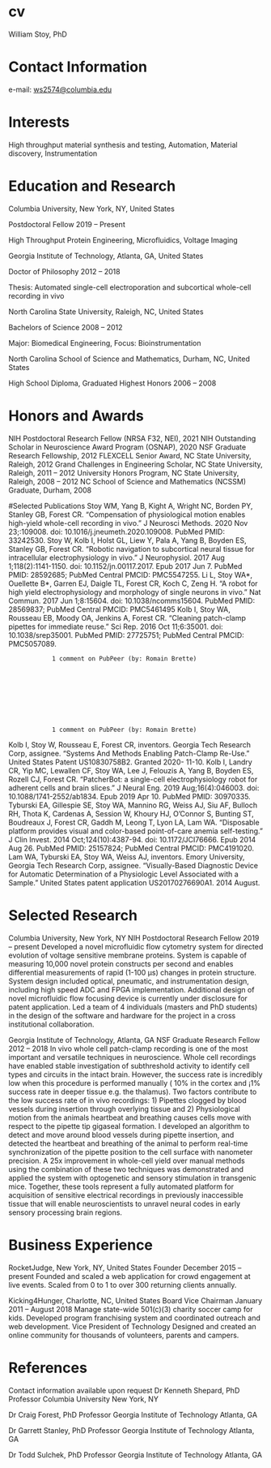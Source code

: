 # cv
William Stoy, PhD

# Contact Information
e-mail: ws2574@columbia.edu

# Interests
High throughput material synthesis and testing, Automation, Material discovery, Instrumentation

# Education and Research
Columbia University, New York, NY, United States

Postdoctoral Fellow 2019 – Present

High Throughput Protein Engineering, Microfluidics, Voltage Imaging


Georgia Institute of Technology, Atlanta, GA, United States

Doctor of Philosophy 2012 – 2018

Thesis: Automated single-cell electroporation and subcortical whole-cell recording in vivo


North Carolina State University, Raleigh, NC, United States

Bachelors of Science 2008 – 2012

Major: Biomedical Engineering, Focus: Bioinstrumentation


North Carolina School of Science and Mathematics, Durham, NC, United States

High School Diploma, Graduated Highest Honors 2006 – 2008


# Honors and Awards
NIH Postdoctoral Research Fellow (NRSA F32, NEI), 2021
NIH Outstanding Scholar in Neuroscience Award Program (OSNAP), 2020
NSF Graduate Research Fellowship, 2012
FLEXCELL Senior Award, NC State University, Raleigh, 2012
Grand Challenges in Engineering Scholar, NC State University, Raleigh, 2011 – 2012
University Honors Program, NC State University, Raleigh, 2008 – 2012
NC School of Science and Mathematics (NCSSM) Graduate, Durham, 2008

#Selected Publications
Stoy WM, Yang B, Kight A, Wright NC, Borden PY, Stanley GB, Forest CR. “Compensation of physiological motion enables high-yield whole-cell recording in vivo.” J Neurosci Methods. 2020 Nov 23;:109008. doi: 10.1016/j.jneumeth.2020.109008. PubMed PMID: 33242530.
Stoy W, Kolb I, Holst GL, Liew Y, Pala A, Yang B, Boyden ES, Stanley GB, Forest CR. “Robotic navigation to subcortical neural tissue for intracellular electrophysiology in vivo.” J Neurophysiol. 2017 Aug 1;118(2):1141-1150. doi: 10.1152/jn.00117.2017. Epub 2017 Jun 7. PubMed PMID: 28592685; PubMed Central PMCID: PMC5547255.
Li L, Stoy WA*, Ouellette B*, Garren EJ, Daigle TL, Forest CR, Koch C, Zeng H. “A robot for high yield electrophysiology and morphology of single neurons in vivo.” Nat Commun. 2017 Jun 1;8:15604. doi: 10.1038/ncomms15604. PubMed PMID: 28569837; PubMed Central PMCID: PMC5461495
Kolb I, Stoy WA, Rousseau EB, Moody OA, Jenkins A, Forest CR. “Cleaning patch-clamp pipettes for immediate reuse.” Sci Rep. 2016 Oct 11;6:35001. doi: 10.1038/srep35001. PubMed PMID: 27725751; PubMed Central PMCID: PMC5057089.

            
            

              
                1 comment on PubPeer (by: Romain Brette)
              
            

          

            
            

              
                1 comment on PubPeer (by: Romain Brette)
              
            

          
Kolb I, Stoy W, Rousseau E, Forest CR, inventors. Georgia Tech Research Corp, assignee. “Systems And Methods Enabling Patch-Clamp Re-Use.” United States Patent US10830758B2. Granted 2020- 11-10.
Kolb I, Landry CR, Yip MC, Lewallen CF, Stoy WA, Lee J, Felouzis A, Yang B, Boyden ES, Rozell CJ, Forest CR. “PatcherBot: a single-cell electrophysiology robot for adherent cells and brain slices.” J Neural Eng. 2019 Aug;16(4):046003. doi: 10.1088/1741-2552/ab1834. Epub 2019 Apr 10. PubMed PMID: 30970335.
Tyburski EA, Gillespie SE, Stoy WA, Mannino RG, Weiss AJ, Siu AF, Bulloch RH, Thota K, Cardenas A, Session W, Khoury HJ, O’Connor S, Bunting ST, Boudreaux J, Forest CR, Gaddh M, Leong T, Lyon LA, Lam WA. “Disposable platform provides visual and color-based point-of-care anemia self-testing.” J Clin Invest. 2014 Oct;124(10):4387-94. doi: 10.1172/JCI76666. Epub 2014 Aug 26. PubMed PMID: 25157824; PubMed Central PMCID: PMC4191020.
Lam WA, Tyburski EA, Stoy WA, Weiss AJ, inventors. Emory University, Georgia Tech Research Corp, assignee. “Visually-Based Diagnostic Device for Automatic Determination of a Physiologic Level Associated with a Sample.” United States patent application US20170276690A1. 2014 August.

# Selected Research
Columbia University, New York, NY
NIH Postdoctoral Research Fellow 2019 – present
Developed a novel microfluidic flow cytometry system for directed evolution of voltage sensitive membrane proteins. System is capable of measuring 10,000 novel protein constructs per second and enables differential measurements of rapid (1-100 μs) changes in protein structure. System design included optical, pneumatic, and instrumentation design, including high speed ADC and FPGA implementation. Additional design of novel microfluidic flow focusing device is currently under disclosure for patent application. Led a team of 4 individuals (masters and PhD students) in the design of the software and hardware for the project in a cross institutional collaboration.

Georgia Institute of Technology, Atlanta, GA
NSF Graduate Research Fellow 2012 – 2018
In vivo whole cell patch-clamp recording is one of the most important and versatile techniques in neuroscience. Whole cell recordings have enabled stable investigation of subthreshold activity to identify cell types and circuits in the intact brain. However, the success rate is incredibly low when this procedure is performed manually ( 10% in the cortex and ¡1% success rate in deeper tissue e.g. the thalamus). Two factors contribute to the low success rate of in vivo recordings: 1) Pipettes clogged by blood vessels during insertion through overlying tissue and 2) Physiological motion from the animals heartbeat and breathing causes cells move with respect to the pipette tip gigaseal formation. I developed an algorithm to detect and move around blood vessels during pipette insertion, and detected the heartbeat and breathing of the animal to perform real-time synchronization of the pipette position to the cell surface with nanometer precision. A 25x improvement in whole-cell yield over manual methods using the combination of these two techniques was demonstrated and applied the system with optogenetic and sensory stimulation in transgenic mice. Together, these tools represent a fully automated platform for acquisition of sensitive electrical recordings in previously inaccessible tissue that will enable neuroscientists to unravel neural codes in early sensory processing brain regions.

# Business Experience
RocketJudge, New York, NY, United States
Founder December 2015 – present
Founded and scaled a web application for crowd engagement at live events. Scaled from 0 to 1 to over 300 returning clients annually.

Kicking4Hunger, Charlotte, NC, United States
Board Vice Chairman January 2011 – August 2018
Manage state-wide 501(c)(3) charity soccer camp for kids. Developed program franchising system and coordinated outreach and web development.
Vice President of Technology
Designed and created an online community for thousands of volunteers, parents and campers.

# References
Contact information available upon request
Dr Kenneth Shepard, PhD
Professor 
Columbia University
New York, NY

Dr Craig Forest, PhD
Professor
Georgia Institute of Technology
Atlanta, GA

Dr Garrett Stanley, PhD
Professor
Georgia Institute of Technology
Atlanta, GA

Dr Todd Sulchek, PhD
Professor
Georgia Institute of Technology
Atlanta, GA
